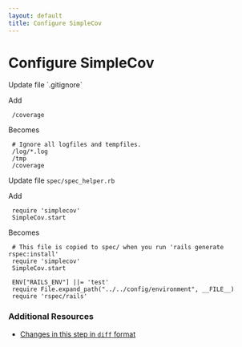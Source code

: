 ```yaml
---
layout: default
title: Configure SimpleCov
---
```


<h1 id="main">Configure SimpleCov</h1>
Update file `.gitignore`

Add
<pre><code> /coverage</code></pre>


Becomes
<pre><code> # Ignore all logfiles and tempfiles.
 /log/*.log
 /tmp
 /coverage
</code></pre>


Update file `spec/spec_helper.rb`

Add
<pre><code> require &#39;simplecov&#39;
 SimpleCov.start</code></pre>


Becomes
<pre><code> # This file is copied to spec/ when you run &#39;rails generate rspec:install&#39;
 require &#39;simplecov&#39;
 SimpleCov.start
&nbsp;
 ENV[&quot;RAILS_ENV&quot;] ||= &#39;test&#39;
 require File.expand_path(&quot;../../config/environment&quot;, __FILE__)
 require &#39;rspec/rails&#39;
</code></pre>



### Additional Resources

* [Changes in this step in `diff` format](https://github.com/stevenhallen/rails_getting_started_bdd/commit/ddb83f267e378a0c99ead0114b549fa47390558d)

